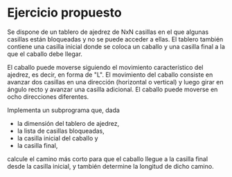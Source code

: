 # Ejercicio propuesto
Se dispone de un tablero de ajedrez de NxN casillas en el que algunas casillas están bloqueadas y 
no se puede acceder a ellas. El tablero también contiene una casilla inicial donde se coloca un 
caballo y una casilla final a la que el caballo debe llegar.

El caballo puede moverse siguiendo el movimiento característico del ajedrez, es decir, en forma de "L". 
El movimiento del caballo consiste en avanzar dos casillas en una dirección (horizontal o vertical) y 
luego girar en ángulo recto y avanzar una casilla adicional. El caballo puede moverse en ocho direcciones 
diferentes.

Implementa un subprograma que, dada 
- la dimensión del tablero de ajedrez,
- la lista de casillas bloqueadas,
- la casilla inicial del caballo y
- la casilla final,

calcule el camino más corto para que el caballo llegue a la casilla final desde la casilla inicial, y también determine la longitud de dicho camino.
